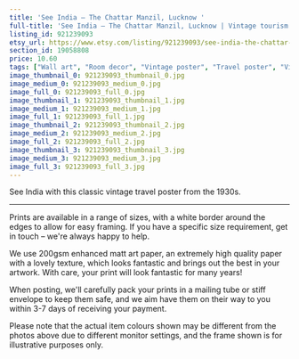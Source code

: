 ```yaml
---
title: 'See India – The Chattar Manzil, Lucknow '
full-title: 'See India – The Chattar Manzil, Lucknow | Vintage tourism travel poster | Retro print | Vintage wall art | Room decor'
listing_id: 921239093
etsy_url: https://www.etsy.com/listing/921239093/see-india-the-chattar-manzil-lucknow-o?utm_source=site&utm_medium=api&utm_campaign=api
section_id: 19058808
price: 10.60
tags: ["Wall art", "Room decor", "Vintage poster", "Travel poster", "Vintage print", "High quality print", "Retro travel", "Exploration", "Classic posters", "Vintage travel", "Tourism", "India", "1930s"]
image_thumbnail_0: 921239093_thumbnail_0.jpg
image_medium_0: 921239093_medium_0.jpg
image_full_0: 921239093_full_0.jpg
image_thumbnail_1: 921239093_thumbnail_1.jpg
image_medium_1: 921239093_medium_1.jpg
image_full_1: 921239093_full_1.jpg
image_thumbnail_2: 921239093_thumbnail_2.jpg
image_medium_2: 921239093_medium_2.jpg
image_full_2: 921239093_full_2.jpg
image_thumbnail_3: 921239093_thumbnail_3.jpg
image_medium_3: 921239093_medium_3.jpg
image_full_3: 921239093_full_3.jpg
---
```

See India with this classic vintage travel poster from the 1930s.

---

Prints are available in a range of sizes, with a white border around the edges to allow for easy framing. If you have a specific size requirement, get in touch – we&#39;re always happy to help.

We use 200gsm enhanced matt art paper, an extremely high quality paper with a lovely texture, which looks fantastic and brings out the best in your artwork. With care, your print will look fantastic for many years!

When posting, we&#39;ll carefully pack your prints in a mailing tube or stiff envelope to keep them safe, and we aim have them on their way to you within 3-7 days of receiving your payment.

Please note that the actual item colours shown may be different from the photos above due to different monitor settings, and the frame shown is for illustrative purposes only.
